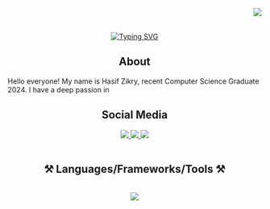 <img align="right" src="https://api.visitorbadge.io/api/visitors?path=https%3A%2F%2Fgithub.com%2Fsiefzieq%2Fsiefzieq%2Fedit%2Fmain%2FREADME.md&label=Visitors&countColor=%23d9e3f0)"/><br /><br />

<div align='center'>
   <a href="https://git.io/typing-svg"><img src="https://readme-typing-svg.herokuapp.com?font=Fira+Code&size=25&pause=1000&color=F7F7F7&center=true&width=600&lines=Hello+There+%F0%9F%91%8B+;I+am+Hasif+Zikry" alt="Typing SVG" /></a>
</div>

<div>
   <h2 align="center">About</h2>
   <p>Hello everyone! My name is Hasif Zikry, recent Computer Science Graduate 2024. I have a deep passion in</p><a href="https://img.shields.io/badge/data_science-blue?style=for-the-badge&color=FFA500
"></a>
</div>

<div align="center">
   <h2>Social Media</h2>
   <a href="mailto:muhdhasifzikry02@gmail.com">
      <img src="https://img.shields.io/badge/Gmail-333333?style=for-the-badge&logo=gmail&color=ffffff" />
   </a>
   <a href="https://www.linkedin.com/in/muhammad-hasif-zikry-mohd-ridzwan/">
      <img src="https://img.shields.io/badge/LinkedIn-0077B5?style=for-the-badge&logo=linkedin&color=0077b5" />
   </a>
   <a href="">
      <img src="https://img.shields.io/badge/Portfolio-FF5722?style=for-the-badge&logo=portfolio&color=53565a"/>
   </a>
</div>
<br />
<h2 align="center">⚒️ Languages/Frameworks/Tools ⚒️ </h2>
<br />
<div align="center">
   <a href="https://skillicons.dev">
      <img src="https://skillicons.dev/icons?i=github,git,html,css,react,netlify,php,phpstorm,py,js,bootstrap,figma,firebase,mysql,java,laravel,cpp,c,cs,dotnet,vscode,tensorflow,anaconda,npm&perline=8" />
   </a>
</div>




